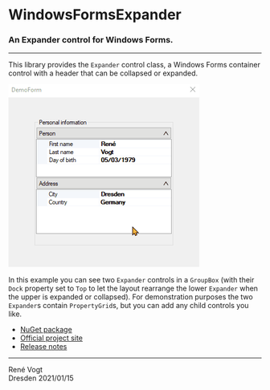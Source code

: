 # WindowsFormsExpander
### An Expander control for Windows Forms.

---
This library provides the `Expander` control class, a Windows Forms container
control with a header that can be collapsed or expanded.

![Screenshot](docs/demo.gif)

In this example you can see two `Expander` controls in a `GroupBox` (with their `Dock` property set to `Top` to let the layout rearrange the lower `Expander` when the upper is expanded or collapsed). For demonstration purposes the two `Expander`s contain `PropertyGrid`s, but you can add any child controls you like.

- [NuGet package](https://www.nuget.org/packages/WindowsFormsExpander)
- [Official project site](https://renevogt.github.io/WindowsFormsExpander)
- [Release notes](/docs/ReleaseNotes.md)

---
Ren&eacute; Vogt  
Dresden 2021/01/15
